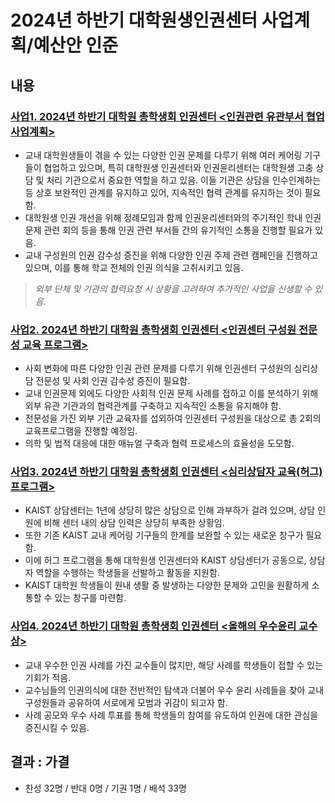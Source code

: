 2024년 하반기 대학원생인권센터 사업계획/예산안 인준
===

## 내용

### [사업1. 2024년 하반기 대학원 총학생회 인권센터 <인권관련 유관부서 협업 사업계획>](인권관련_유관부서_협업_사업계획서.md)

- 교내 대학원생들이 겪을 수 있는 다양한 인권 문제를 다루기 위해 여러 케어링 기구들이 협업하고 있으며, 특히 대학원생 인권센터와 인권윤리센터는 대학원생 고충 상담 및 처리 기관으로서 중요한 역할을 하고 있음. 이들 기관은 상담을 인수인계하는 등 상호 보완적인 관계를 유지하고 있어, 지속적인 협력 관계를 유지하는 것이 필요함.
- 대학원생 인권 개선을 위해 정례모임과 함께 인권윤리센터와의 주기적인 학내 인권 문제 관련 회의 등을 통해 인권 관련 부서들 간의 유기적인 소통을 진행할 필요가 있음.    
- 교내 구성원의 인권 감수성 증진을 위해 다양한 인권 주제 관련 캠페인을 진행하고 있으며, 이를 통해 학교 전체의 인권 의식을 고취시키고 있음.
> *외부 단체 및 기관의 협력요청 시 상황을 고려하여 추가적인 사업을 신생할 수 있음.*

### [사업2. 2024년 하반기 대학원 총학생회 인권센터 <인권센터 구성원 전문성 교육 프로그램>](인권센터_구성원_전문성_교육_프로그램_사업계획서.md)

- 사회 변화에 따른 다양한 인권 관련 문제를 다루기 위해 인권센터 구성원의 심리상담 전문성 및 사회 인권 감수성 증진이 필요함.
- 교내 인권문제 외에도 다양한 사회적 인권 문제 사례를 접하고 이를 분석하기 위해 외부 유관 기관과의 협력관계를 구축하고 지속적인 소통을 유지해야 함.
- 전문성을 가진 외부 기관 교육자를 섭외하여 인권센터 구성원을 대상으로 총 2회의 교육프로그램을 진행할 예정임.
- 의학 및 법적 대응에 대한 매뉴얼 구축과 협력 프로세스의 효율성을 도모함.

### [사업3. 2024년 하반기 대학원 총학생회 인권센터 <심리상담자 교육(허그) 프로그램>](허그프로그램_사업계획서.md)

- KAIST 상담센터는 1년에 상당히 많은 상담으로 인해 과부하가 걸려 있으며, 상담 인원에 비해 센터 내의 상담 인력은 상당히 부족한 상황임.
- 또한 기존 KAIST 교내 케어링 기구들의 한계를 보완할 수 있는 새로운 창구가 필요함.
- 이에 허그 프로그램을 통해 대학원생 인권센터와 KAIST 상담센터가 공동으로, 상담자 역할을 수행하는 학생들을 선발하고 활동을 지원함.
- KAIST 대학원 학생들이 원내 생활 중 발생하는 다양한 문제와 고민을 원활하게 소통할 수 있는 창구를 마련함.

### [사업4. 2024년 하반기 대학원 총학생회 인권센터 <올해의 우수윤리 교수상>](우수윤리_교수상_사업계획서.md)

- 교내 우수한 인권 사례를 가진 교수들이 많지만, 해당 사례를 학생들이 접할 수 있는 기회가 적음.
- 교수님들의 인권의식에 대한 전반적인 탐색과 더불어 우수 윤리 사례들을 찾아 교내 구성원들과 공유하여 서로에게 모범과 귀감이 되고자 함.
- 사례 공모와 우수 사례 투표를 통해 학생들의 참여를 유도하여 인권에 대한 관심을 증진시킬 수 있음.

## 결과 : 가결
- 찬성 32명 / 반대 0명 / 기권 1명 / 배석 33명
